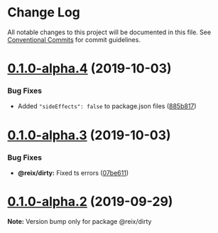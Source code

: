 # Change Log

All notable changes to this project will be documented in this file.
See [Conventional Commits](https://conventionalcommits.org) for commit guidelines.

# [0.1.0-alpha.4](https://github.com/Mateiadrielrafael/reix/compare/@reix/dirty@0.1.0-alpha.3...@reix/dirty@0.1.0-alpha.4) (2019-10-03)


### Bug Fixes

* Added `"sideEffects": false` to package.json files ([885b817](https://github.com/Mateiadrielrafael/reix/commit/885b817))





# [0.1.0-alpha.3](https://github.com/Mateiadrielrafael/reix/compare/@reix/dirty@0.1.0-alpha.2...@reix/dirty@0.1.0-alpha.3) (2019-10-03)


### Bug Fixes

* **@reix/dirty:** Fixed ts errors ([07be611](https://github.com/Mateiadrielrafael/reix/commit/07be611))





# [0.1.0-alpha.2](https://github.com/Mateiadrielrafael/reix/compare/@reix/dirty@0.1.0-alpha.1...@reix/dirty@0.1.0-alpha.2) (2019-09-29)

**Note:** Version bump only for package @reix/dirty
